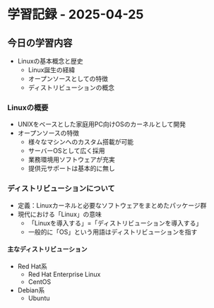 # 学習記録 - 2025-04-25

## 今日の学習内容
- Linuxの基本概念と歴史
  - Linux誕生の経緯
  - オープンソースとしての特徴
  - ディストリビューションの概念

### Linuxの概要
- UNIXをベースとした家庭用PC向けOSのカーネルとして開発
- オープンソースの特徴
  - 様々なマシンへのカスタム搭載が可能
  - サーバーOSとして広く採用
  - 業務環境用ソフトウェアが充実
  - 提供元サポートは基本的に無し

### ディストリビューションについて
- 定義：Linuxカーネルと必要なソフトウェアをまとめたパッケージ群
- 現代における「Linux」の意味
  - 「Linuxを導入する」=「ディストリビューションを導入する」
  - 一般的に「OS」という用語はディストリビューションを指す

#### 主なディストリビューション
- Red Hat系
  - Red Hat Enterprise Linux
  - CentOS
- Debian系
  - Ubuntu